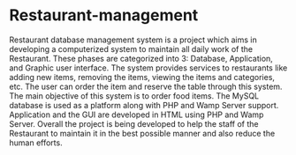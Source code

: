 # Restaurant-management
Restaurant database management system is a project which aims in developing a computerized system to maintain all daily work of the Restaurant. These phases are categorized into 3: Database, Application, and Graphic user interface. The system provides services to restaurants like adding new items, removing the items, viewing the items and categories, etc. The user can order the item and reserve the table through this system. The main objective of this system is to order food items. The MySQL database is used as a platform along with PHP and Wamp Server support. Application and the GUI are developed in HTML using PHP and Wamp Server.
Overall the project is being developed to help the staff of the Restaurant to maintain it in the best possible manner and also reduce the human efforts.
